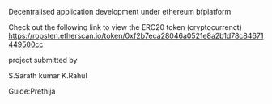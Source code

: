 Decentralised application development under ethereum bfplatform

Check out the following link to view the ERC20 token (cryptocurrenct)
https://ropsten.etherscan.io/token/0xf2b7eca28046a0521e8a2b1d78c84671449500cc

project submitted by 

S.Sarath kumar
K.Rahul

Guide:Prethija

